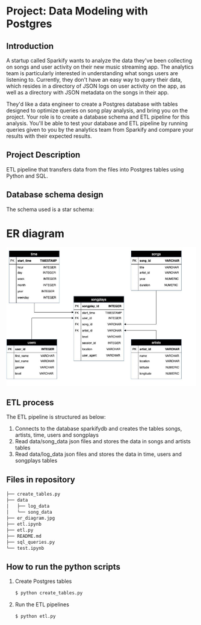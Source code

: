 # Project: Data Modeling with Postgres

## Introduction
A startup called Sparkify wants to analyze the data they've been collecting on songs and user activity on their new music streaming app. The analytics team is particularly interested in understanding what songs users are listening to. Currently, they don't have an easy way to query their data, which resides in a directory of JSON logs on user activity on the app, as well as a directory with JSON metadata on the songs in their app.

They'd like a data engineer to create a Postgres database with tables designed to optimize queries on song play analysis, and bring you on the project. Your role is to create a database schema and ETL pipeline for this analysis. You'll be able to test your database and ETL pipeline by running queries given to you by the analytics team from Sparkify and compare your results with their expected results.

## Project Description
ETL pipeline that transfers data from the files into Postgres tables using Python and SQL.

## Database schema design
The schema used is a star schema:
# ER diagram
<img src="./er_diagram.jpg"/>

## ETL process
The ETL pipeline is structured as below:
1. Connects to the database sparkifydb and creates the tables songs, artists, time, users and songplays
2. Read data/song_data json files and stores the data in songs and artists tables
3. Read data/log_data json files and stores the data in time, users and songplays tables

## Files in repository
```
├── create_tables.py
├── data
│   ├── log_data
│   └── song_data
├── er_diagram.jpg
├── etl.ipynb
├── etl.py
├── README.md
├── sql_queries.py
└── test.ipynb
```

## How to run the python scripts
1. Create Postgres tables
    ```bash
    $ python create_tables.py
    ```


2. Run the ETL pipelines
    ```bash
    $ python etl.py
    ```